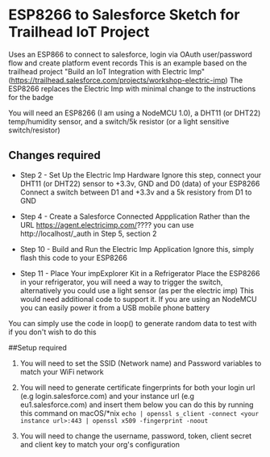 # ESP8266 to Salesforce Sketch for Trailhead IoT Project #
 
Uses an ESP866 to connect to salesforce, login via OAuth user/password flow and create platform event records
This is an example based on the trailhead project "Build an IoT Integration with Electric Imp"(https://trailhead.salesforce.com/projects/workshop-electric-imp)
The ESP8266 replaces the Electric Imp with minimal change to the instructions for the badge
 
You will need an ESP8266 (I am using a NodeMCU 1.0), a DHT11 (or DHT22) temp/humidity sensor, and a switch/5k resistor (or a light sensitive switch/resistor)
 
 ## Changes required ##
 
 * Step 2 - Set Up the Electric Imp Hardware
 Ignore this step, connect your DHT11 (or DHT22) sensor to +3.3v, GND and D0 (data) of your ESP8266
 Connect a switch between D1 and +3.3v and a 5k resistory from D1 to GND
 
 * Step 4 - Create a Salesforce Connected Appplication
 Rather than the URL https://agent.electricimp.com/???? you can use http://localhost/_auth in Step 5, section 2
 
 * Step 10 - Build and Run the Electric Imp Application
 Ignore this, simply flash this code to your ESP8266
 
 * Step 11 - Place Your impExplorer Kit in a Refrigerator 
 Place the ESP8266 in your refrigerator, you will need a way to trigger the switch, alternatively you could use a light sensor (as per the electric imp)
 This would need additional code to support it. If you are using an NodeMCU you can easily power it from a USB mobile phone battery
 
 You can simply use the code in loop() to generate random data to test with if you don't wish to do this
 
 ##Setup required
 
 1. You will need to set the SSID (Network name) and Password variables to match your WiFi network
 
 2. You will need to generate certificate fingerprints for both your login url (e.g login.salesforce.com) and your instance url (e.g eu1.salesforce.com) and insert them below
 you can do this by running this command on macOS/*nix 
 `echo | openssl s_client -connect <your instance url>:443 | openssl x509 -fingerprint -noout`
 
 3. You will need to change the username, password, token, client secret and client key to match your org's configuration
